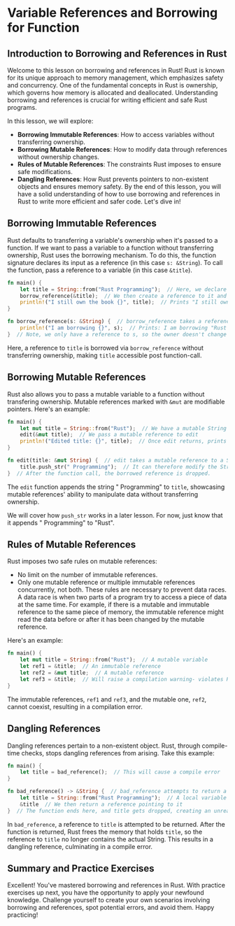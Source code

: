 # Variable References and Borrowing for Function

## Introduction to Borrowing and References in Rust
Welcome to this lesson on borrowing and references in Rust! Rust is known for its unique approach to memory management, which emphasizes safety and concurrency. One of the fundamental concepts in Rust is ownership, which governs how memory is allocated and deallocated. Understanding borrowing and references is crucial for writing efficient and safe Rust programs.

In this lesson, we will explore:

* **Borrowing Immutable References**: How to access variables without transferring ownership.
* **Borrowing Mutable References**: How to modify data through references without ownership changes.
* **Rules of Mutable References**: The constraints Rust imposes to ensure safe modifications.
* **Dangling References**: How Rust prevents pointers to non-existent objects and ensures memory safety.
By the end of this lesson, you will have a solid understanding of how to use borrowing and references in Rust to write more efficient and safer code. Let's dive in!

## Borrowing Immutable References
Rust defaults to transferring a variable's ownership when it's passed to a function. If we want to pass a variable to a function without transferring ownership, Rust uses the borrowing mechanism. To do this, the function signature declares its input as a reference (in this case `s: &String`). To call the function, pass a reference to a variable (in this case `&title`).

```rust
fn main() {
    let title = String::from("Rust Programming");  // Here, we declare a new String variable title
    borrow_reference(&title);  // We then create a reference to it and pass it to borrow_reference
    println!("I still own the book {}", title);  // Prints "I still own the book Rust Programming"
}

fn borrow_reference(s: &String) {  // borrow_reference takes a reference to a String
    println!("I am borrowing {}", s);  // Prints: I am borrowing "Rust Programming"
}  // Note, we only have a reference to s, so the owner doesn't change
```
Here, a reference to `title` is borrowed via `borrow_reference` without transferring ownership, making `title` accessible post function-call.

## Borrowing Mutable References
Rust also allows you to pass a mutable variable to a function without transfering ownership. Mutable references marked with `&mut` are modifiable pointers. Here's an example:

```rust
fn main() {
    let mut title = String::from("Rust");  // We have a mutable String variable
    edit(&mut title);  // We pass a mutable reference to edit
    println!("Edited title: {}", title);  // Once edit returns, prints "Edited title: Rust Programming"
}

fn edit(title: &mut String) {  // edit takes a mutable reference to a String
    title.push_str(" Programming");  // It can therefore modify the String
}  // After the function call, the borrowed reference is dropped.
```
The `edit` function appends the string " Programming" to `title`, showcasing mutable references' ability to manipulate data without transferring ownership.

We will cover how `push_str` works in a later lesson. For now, just know that it appends " Programming" to "Rust".

## Rules of Mutable References
Rust imposes two safe rules on mutable references:

* No limit on the number of immutable references.
* Only one mutable reference or multiple immutable references concurrently, not both.
These rules are necessary to prevent data races. A data race is when two parts of a program try to access a piece of data at the same time. For example, if there is a mutable and immutable reference to the same piece of memory, the immutable reference might read the data before or after it has been changed by the mutable reference.

Here's an example:

```rust
fn main() {
    let mut title = String::from("Rust");  // A mutable variable
    let ref1 = &title;  // An immutable reference
    let ref2 = &mut title;  // A mutable reference
    let ref3 = &title;  // Will raise a compilation warning- violates Rust's mutable reference rule
}
```
The immutable references, `ref1` and `ref3`, and the mutable one, `ref2`, cannot coexist, resulting in a compilation error.

## Dangling References
Dangling references pertain to a non-existent object. Rust, through compile-time checks, stops dangling references from arising. Take this example:

```rust
fn main() {
    let title = bad_reference();  // This will cause a compile error
}

fn bad_reference() -> &String {  // bad_reference attempts to return a reference to a local variable
    let title = String::from("Rust Programming");  // A local variable String is created
    &title  // We then return a reference pointing to it
}  // The function ends here, and title gets dropped, creating an unreachable (a.k.a. dangling) reference
```
In `bad_reference`, a reference to `title` is attempted to be returned. After the function is returned, Rust frees the memory that holds `title`, so the reference to `title` no longer contains the actual String. This results in a dangling reference, culminating in a compile error.

## Summary and Practice Exercises
Excellent! You've mastered borrowing and references in Rust. With practice exercises up next, you have the opportunity to apply your newfound knowledge. Challenge yourself to create your own scenarios involving borrowing and references, spot potential errors, and avoid them. Happy practicing!
